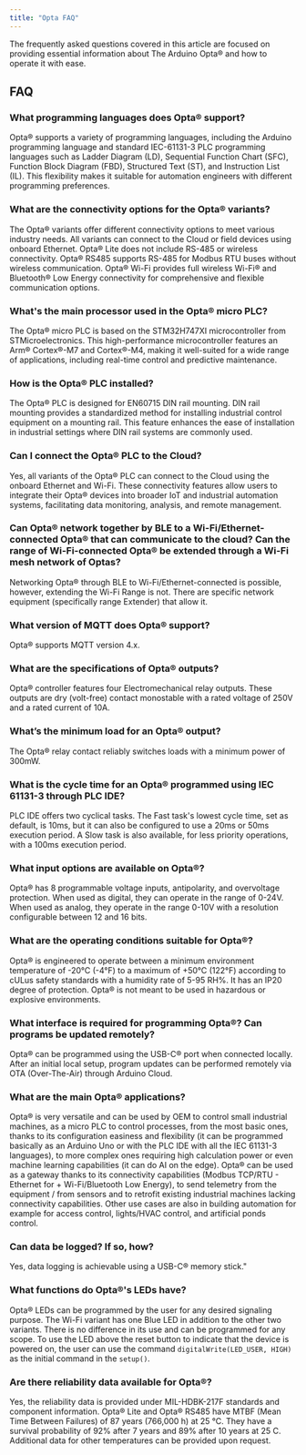 ```yaml
---
title: "Opta FAQ"
---
```


The frequently asked questions covered in this article are focused on providing essential information about The Arduino Opta® and how to operate it with ease.

## FAQ

### What programming languages does Opta® support?

Opta® supports a variety of programming languages, including the Arduino programming language and standard IEC-61131-3 PLC programming languages such as Ladder Diagram (LD), Sequential Function Chart (SFC), Function Block Diagram (FBD), Structured Text (ST), and Instruction List (IL). This flexibility makes it suitable for automation engineers with different programming preferences.

### What are the connectivity options for the Opta® variants?

The Opta® variants offer different connectivity options to meet various industry needs. All variants can connect to the Cloud or field devices using onboard Ethernet. Opta® Lite does not include RS-485 or wireless connectivity. Opta® RS485 supports RS-485 for Modbus RTU buses without wireless communication. Opta® Wi-Fi provides full wireless Wi-Fi® and Bluetooth® Low Energy connectivity for comprehensive and flexible communication options.

### What's the main processor used in the Opta® micro PLC?

The Opta® micro PLC is based on the STM32H747XI microcontroller from STMicroelectronics. This high-performance microcontroller features an Arm® Cortex®-M7 and Cortex®-M4, making it well-suited for a wide range of applications, including real-time control and predictive maintenance.

### How is the Opta® PLC installed?

The Opta® PLC is designed for EN60715 DIN rail mounting. DIN rail mounting provides a standardized method for installing industrial control equipment on a mounting rail. This feature enhances the ease of installation in industrial settings where DIN rail systems are commonly used.

### Can I connect the Opta® PLC to the Cloud?

Yes, all variants of the Opta® PLC can connect to the Cloud using the onboard Ethernet and Wi-Fi. These connectivity features allow users to integrate their Opta® devices into broader IoT and industrial automation systems, facilitating data monitoring, analysis, and remote management.

### Can Opta® network together by BLE to a Wi-Fi/Ethernet-connected Opta® that can communicate to the cloud? Can the range of Wi-Fi-connected Opta® be extended through a Wi-Fi mesh network of Optas?

Networking Opta® through BLE to Wi-Fi/Ethernet-connected is possible, however, extending the Wi-Fi Range is not. There are specific network equipment (specifically range Extender) that allow it.

### What version of MQTT does Opta® support?

Opta® supports MQTT version 4.x.

### What are the specifications of Opta® outputs?

Opta® controller features four Electromechanical relay outputs. These outputs are dry (volt-free) contact monostable with a rated voltage of 250V and a rated current of 10A.

### What’s the minimum load for an Opta® output?

The Opta® relay contact reliably switches loads with a minimum power of 300mW.

### What is the cycle time for an Opta® programmed using IEC 61131-3 through PLC IDE?

PLC IDE offers two cyclical tasks. The Fast task's lowest cycle time, set as default, is 10ms, but it can also be configured to use a 20ms or 50ms execution period. A Slow task is also available, for less priority operations, with a 100ms execution period.

### What input options are available on Opta®?

Opta® has 8 programmable voltage inputs, antipolarity, and overvoltage protection. When used as digital, they can operate in the range of 0-24V. When used as analog, they operate in the range 0-10V with a resolution configurable between 12 and 16 bits.

### What are the operating conditions suitable for Opta®?

Opta® is engineered to operate between a minimum environment temperature of -20°C (-4°F) to a maximum of +50°C (122°F) according to cULus safety standards with a humidity rate of 5-95 RH%. It has an IP20 degree of protection. Opta® is not meant to be used in hazardous or explosive environments.

### What interface is required for programming Opta®? Can programs be updated remotely?

Opta® can be programmed using the USB-C® port when connected locally. After an initial local setup, program updates can be performed remotely via OTA (Over-The-Air) through Arduino Cloud.

### What are the main Opta® applications?

Opta® is very versatile and can be used by OEM to control small industrial machines, as a micro PLC to control processes, from the most basic ones, thanks to its configuration easiness and flexibility (it can be programmed basically as an Arduino Uno or with the PLC IDE with all the IEC 61131-3 languages), to more complex ones requiring high calculation power or even machine learning capabilities (it can do AI on the edge). Opta® can be used as a gateway thanks to its connectivity capabilities (Modbus TCP/RTU - Ethernet for + Wi-Fi/Bluetooth Low Energy), to send telemetry from the equipment / from sensors and to retrofit existing industrial machines lacking connectivity capabilities. Other use cases are also in building automation for example for access control, lights/HVAC control, and artificial ponds control.

### Can data be logged? If so, how?

Yes, data logging is achievable using a USB-C® memory stick."

### What functions do Opta®'s LEDs have?

Opta® LEDs can be programmed by the user for any desired signaling purpose. The Wi-Fi variant has one Blue LED in addition to the other two variants. There is no difference in its use and can be programmed for any scope. To use the LED above the reset button to indicate that the device is powered on, the user can use the command `digitalWrite(LED_USER, HIGH)` as the initial command in the `setup()`.

### Are there reliability data available for Opta®?

Yes, the reliability data is provided under MIL-HDBK-217F standards and component information. Opta® Lite and Opta® RS485 have MTBF (Mean Time Between Failures) of 87 years (766,000 h) at 25 °C. They have a survival probability of 92% after 7 years and 89% after 10 years at 25 C. Additional data for other temperatures can be provided upon request.
